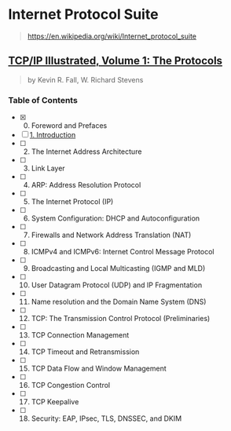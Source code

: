 # Internet Protocol Suite

> <https://en.wikipedia.org/wiki/Internet_protocol_suite>

## [TCP/IP Illustrated, Volume 1: The Protocols](https://www.goodreads.com/book/show/9176515-tcp-ip-illustrated-volume-1)

> by Kevin R. Fall, W. Richard Stevens

### Table of Contents

- [x] 0. Foreword and Prefaces
- [ ] [1. Introduction](introduction)
- [ ] 2. The Internet Address Architecture
- [ ] 3. Link Layer
- [ ] 4. ARP: Address Resolution Protocol
- [ ] 5. The Internet Protocol (IP)
- [ ] 6. System Configuration: DHCP and Autoconfiguration
- [ ] 7. Firewalls and Network Address Translation (NAT)
- [ ] 8. ICMPv4 and ICMPv6: Internet Control Message Protocol
- [ ] 9. Broadcasting and Local Multicasting (IGMP and MLD)
- [ ] 10. User Datagram Protocol (UDP) and IP Fragmentation
- [ ] 11. Name resolution and the Domain Name System (DNS)
- [ ] 12. TCP: The Transmission Control Protocol (Preliminaries)
- [ ] 13. TCP Connection Management
- [ ] 14. TCP Timeout and Retransmission
- [ ] 15. TCP Data Flow and Window Management
- [ ] 16. TCP Congestion Control
- [ ] 17. TCP Keepalive
- [ ] 18. Security: EAP, IPsec, TLS, DNSSEC, and DKIM
